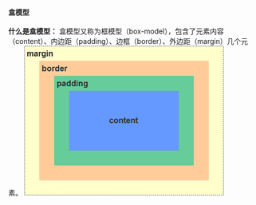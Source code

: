 #### 盒模型
**什么是盒模型：**
盒模型又称为框模型（box-model），包含了元素内容（content）、内边距（padding）、边框（border）、外边距（margin）几个元素。
![alt text](../imgs/box-model.png "Title")
